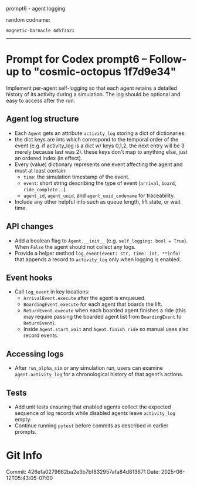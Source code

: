 prompt6 - agent logging

random codname:

```copy
magnetic-barnacle 4d5f3a21
```

***

# Prompt for Codex prompt6 – Follow-up to "cosmic-octopus 1f7d9e34"

Implement per-agent self-logging so that each agent retains a detailed history of its activity during a simulation. The log should be optional and easy to access after the run.

## Agent log structure
- Each `Agent` gets an attribute `activity_log` storing a dict of dictionaries.
- the dict keys are ints which correspond to the temporal order of the event (e.g. if activity_log is a dict w/ keys 0,1,2, the next entry will be 3 merely because last was 2). these keys don't map to anything else, just an ordered index (in effect). 
- Every (value) dictionary represents one event affecting the agent and must at least contain:
  - `time`: the simulation timestamp of the event.
  - `event`: short string describing the type of event (``arrival``, ``board``, ``ride_complete`` …).
  - `agent_id`, `agent_uuid`, and `agent_uuid_codename` for traceability.
- Include any other helpful info such as queue length, lift state, or wait time.

## API changes
- Add a boolean flag to `Agent.__init__` (e.g. ``self_logging: bool = True``). When ``False`` the agent should not collect any logs.
- Provide a helper method ``log_event(event: str, time: int, **info)`` that appends a record to ``activity_log`` only when logging is enabled.

## Event hooks
- Call ``log_event`` in key locations:
  - ``ArrivalEvent.execute`` after the agent is enqueued.
  - ``BoardingEvent.execute`` for each agent that boards the lift.
  - ``ReturnEvent.execute`` when each boarded agent finishes a ride (this may require passing the boarded agent list from ``BoardingEvent`` to ``ReturnEvent``).
  - Inside ``Agent.start_wait`` and ``Agent.finish_ride`` so manual uses also record events.

## Accessing logs
- After ``run_alpha_sim`` or any simulation run, users can examine ``agent.activity_log`` for a chronological history of that agent’s actions.

## Tests
- Add unit tests ensuring that enabled agents collect the expected sequence of log records while disabled agents leave ``activity_log`` empty.
- Continue running ``pytest`` before commits as described in earlier prompts.
# Git Info
Commit: 426efa0279662ba2e3b7bf832957afa84d813671
Date: 2025-06-12T05:43:05-07:00

